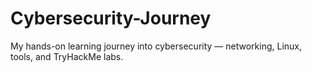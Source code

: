 # Cybersecurity-Journey
My hands-on learning journey into cybersecurity — networking, Linux, tools, and TryHackMe labs.
